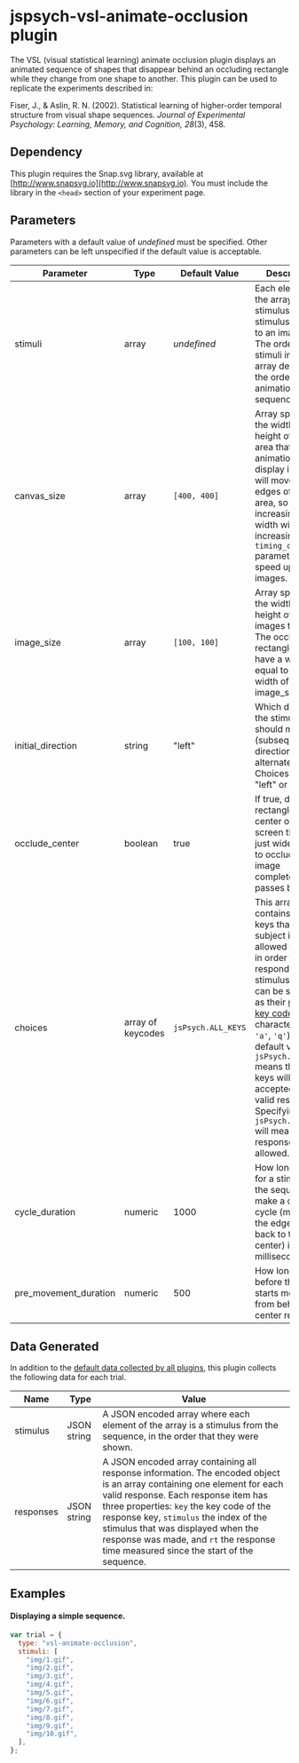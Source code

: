# jspsych-vsl-animate-occlusion plugin

The VSL (visual statistical learning) animate occlusion plugin displays an animated sequence of shapes that disappear behind an occluding rectangle while they change from one shape to another. This plugin can be used to replicate the experiments described in:

Fiser, J., & Aslin, R. N. (2002). Statistical learning of higher-order temporal structure from visual shape sequences. _Journal of Experimental Psychology: Learning, Memory, and Cognition, 28_(3), 458.

## Dependency

This plugin requires the Snap.svg library, available at [http://www.snapsvg.io](http://www.snapsvg.io). You must include the library in the `<head>` section of your experiment page.

## Parameters

Parameters with a default value of _undefined_ must be specified. Other parameters can be left unspecified if the default value is acceptable.

| Parameter             | Type              | Default Value      | Description                                                                                                                                                                                                                                                                                                                                                                                                                                       |
| --------------------- | ----------------- | ------------------ | ------------------------------------------------------------------------------------------------------------------------------------------------------------------------------------------------------------------------------------------------------------------------------------------------------------------------------------------------------------------------------------------------------------------------------------------------- |
| stimuli               | array             | _undefined_        | Each element of the array is a stimulus. A stimulus is a path to an image file. The order of stimuli in the array determines the order of the animation sequence.                                                                                                                                                                                                                                                                                 |
| canvas_size           | array             | `[400, 400]`       | Array specifying the width and height of the area that the animation will display in. Stimuli will move to the edges of this area, so increasing the width without increasing the `timing_cycle` parameter will speed up the images.                                                                                                                                                                                                              |
| image_size            | array             | `[100, 100]`       | Array specifying the width and height of the images to show. The occluding rectangle will have a width equal to the width of image_size.                                                                                                                                                                                                                                                                                                          |
| initial_direction     | string            | "left"             | Which direction the stimulus should move first (subsequent directions will alternate). Choices are "left" or "right".                                                                                                                                                                                                                                                                                                                             |
| occlude_center        | boolean           | true               | If true, display a rectangle in the center of the screen that is just wide enough to occlude the image completely as it passes behind.                                                                                                                                                                                                                                                                                                            |
| choices               | array of keycodes | `jsPsych.ALL_KEYS` | This array contains the keys that the subject is allowed to press in order to respond to the stimulus. Keys can be specified as their [numeric key code](http://www.cambiaresearch.com/articles/15/javascript-char-codes-key-codes) or as characters (e.g., `'a'`, `'q'`). The default value of `jsPsych.ALL_KEYS` means that all keys will be accepted as valid responses. Specifying `jsPsych.NO_KEYS` will mean that no responses are allowed. |
| cycle_duration        | numeric           | 1000               | How long it takes for a stimulus in the sequence to make a complete cycle (move to the edge and back to the center) in milliseconds.                                                                                                                                                                                                                                                                                                              |
| pre_movement_duration | numeric           | 500                | How long to wait before the stimuli starts moving from behind the center rectangle.                                                                                                                                                                                                                                                                                                                                                               |

## Data Generated

In addition to the [default data collected by all plugins](overview#datacollectedbyplugins), this plugin collects the following data for each trial.

| Name      | Type        | Value                                                                                                                                                                                                                                                                                                                                                                              |
| --------- | ----------- | ---------------------------------------------------------------------------------------------------------------------------------------------------------------------------------------------------------------------------------------------------------------------------------------------------------------------------------------------------------------------------------- |
| stimulus  | JSON string | A JSON encoded array where each element of the array is a stimulus from the sequence, in the order that they were shown.                                                                                                                                                                                                                                                           |
| responses | JSON string | A JSON encoded array containing all response information. The encoded object is an array containing one element for each valid response. Each response item has three properties: `key` the key code of the response key, `stimulus` the index of the stimulus that was displayed when the response was made, and `rt` the response time measured since the start of the sequence. |

## Examples

#### Displaying a simple sequence.

```javascript
var trial = {
  type: "vsl-animate-occlusion",
  stimuli: [
    "img/1.gif",
    "img/2.gif",
    "img/3.gif",
    "img/4.gif",
    "img/5.gif",
    "img/6.gif",
    "img/7.gif",
    "img/8.gif",
    "img/9.gif",
    "img/10.gif",
  ],
};
```
